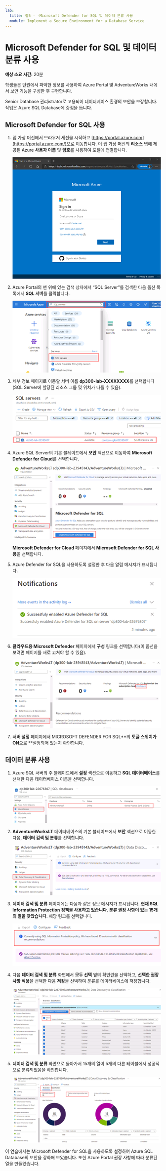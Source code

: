 ```yaml
---
lab:
  title: 랩5 - -Microsoft Defender for SQL 및 데이터 분류 사용
  module: Implement a Secure Environment for a Database Service
---
```


# Microsoft Defender for SQL 및 데이터 분류 사용

**예상 소요 시간:** 20분

학생들은 단원에서 파악한 정보를 사용하여 Azure Portal 및 AdventureWorks 내에서 보안 기능을 구성한 후 구현합니다.

Senior Database 관리istrator로 고용되어 데이터베이스 환경의 보안을 보장합니다. 작업은 Azure SQL Database에 중점을 둡니다.

## Microsoft Defender for SQL 사용

1. 랩 가상 머신에서 브라우저 세션을 시작하고 [https://portal.azure.com](https://portal.azure.com/)으로 이동합니다. 이 랩 가상 머신의 **리소스** 탭에 제공된 Azure **사용자 이름** 및 **암호**를 사용하여 포털에 연결합니다.

    ![그림 1](../images/dp-300-module-01-lab-01.png)

1. Azure Portal의 맨 위에 있는 검색 상자에서 “SQL Server”를 검색한 다음 옵션 목록에서 **SQL 서버**를 클릭합니다.

    ![자동으로 생성된 소셜 미디어 게시 설명의 스크린샷](../images/dp-300-module-04-lab-1.png)

1. 세부 정보 페이지로 이동할 서버 이름 **dp300-lab-XXXXXXXX**를 선택합니다(SQL Server에 할당된 리소스 그룹 및 위치가 다를 수 있음).

    ![자동으로 생성된 소셜 미디어 게시 설명의 스크린샷](../images/dp-300-module-04-lab-2.png)

1. Azure SQL Server의 기본 블레이드에서 **보안** 섹션으로 이동하여 **Microsoft Defender for Cloud**를 선택합니다.

    ![클라우드용 Microsoft Defender 옵션을 선택하는 스크린샷](../images/dp-300-module-05-lab-01.png)

    **Microsoft Defender for Cloud** 페이지에서 **Microsoft Defender for SQL 사용**을 선택합니다.

1. Azure Defender for SQL을 사용하도록 설정한 후 다음 알림 메시지가 표시됩니다.

    ![구성 옵션을 선택하는 스크린샷](../images/dp-300-module-05-lab-02_1.png)

1. **클라우드용 Microsoft Defender** 페이지에서 **구성** 링크를 선택합니다(이 옵션을 보려면 페이지를 새로 고쳐야 할 수 있음).

    ![구성 옵션을 선택하는 스크린샷](../images/dp-300-module-05-lab-02.png)

1. **서버 설정** 페이지에서 MICROSOFT DEFENDER FOR SQL**의 **토글 스위치가 ON**으로 **설정되어 있는지 확인합니다.

## 데이터 분류 사용

1. Azure SQL 서버의 주 블레이드에서 **설정** 섹션으로 이동하고 **SQL 데이터베이스**를 선택한 다음 데이터베이스 이름을 선택합니다.

    ![AdventureWOrksLT 데이터베이스 선택을 보여 주는 스크린샷](../images/dp-300-module-05-lab-04.png)

1. **AdventureWorksLT** 데이터베이스의 기본 블레이드에서 **보안** 섹션으로 이동한 다음, **데이터 검색 및 분류**를 선택합니다.

    ![데이터 검색 및 분류를 보여 주는 스크린샷](../images/dp-300-module-05-lab-05.png)

1. **데이터 검색 및 분류** 페이지에는 다음과 같은 정보 메시지가 표시됩니다. **현재 SQL Information Protection 정책을 사용하고 있습니다. 분류 권장 사항이 있는 15개의 열을 찾았습니다**. 해당 링크를 선택합니다.

    ![분류 권장 사항을 보여주는 스크린샷](../images/dp-300-module-05-lab-06.png)

1. 다음 **데이터 검색 및 분류** 화면에서 **모두 선택** 옆의 확인란을 선택하고, **선택한 권장 사항 적용**을 선택한 다음 **저장**을 선택하여 분류를 데이터베이스에 저장합니다.

    ![선택한 권장 사항 적용을 보여 주는 스크린샷](../images/dp-300-module-05-lab-07.png)

1. **데이터 검색 및 분류** 화면으로 돌아가서 15개의 열이 5개의 다른 테이블에서 성공적으로 분류되었음을 확인합니다.

    ![선택한 권장 사항 적용을 보여 주는 스크린샷](../images/dp-300-module-05-lab-08.png)

이 연습에서는 Microsoft Defender for SQL을 사용하도록 설정하여 Azure SQL Database의 보안을 강화해 보았습니다. 또한 Azure Portal 권장 사항에 따라 분류된 열을 만들었습니다.

